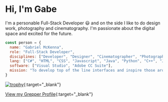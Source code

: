 
# Hi, I'm Gabe
I'm a personable Full-Stack Developer 😃 and on the side I like to do design work, photography and cinematography. I'm passionate about the digital space and excited for the future.

```javascript
const person = {
  name: "Gabriel McKenna",
  role: "Full-Stack Developer",
  disciplines: ["Developer", "Designer", "Cinematographer", "Photographer"],
  lang: ["C#", "HTML", "CSS", "Javascript", "Java", "Python", "C++", "Javascript"],
  software: ["Visual Studio", "Adobe CC Suite"],
  mission: "To develop top of the line interfaces and inspire those around me with my work."
}
```
[![trophy](https://github-profile-trophy.vercel.app/?username=gabessdsp&margin-w=15)](https://github.com/ryo-ma/github-profile-trophy){:target="\_blank"}

<!--
**gabessdsp/gabessdsp** is a ✨ _special_ ✨ repository because its `README.md` (this file) appears on your GitHub profile.

Here are some ideas to get you started:

- 🔭 I’m currently working on ...
- 🌱 I’m currently learning ...
- 👯 I’m looking to collaborate on ...
- 🤔 I’m looking for help with ...
- 💬 Ask me about ...
- 📫 How to reach me: ...
- 😄 Pronouns: ...
- ⚡ Fun fact: ...
-->

[View my Grepper Profile](https://www.codegrepper.com/profile/gabe-m){:target="\_blank"}
